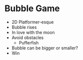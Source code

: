 # Bubble Game

- 2D Platformer-esque
- Bubble rises
- In love with the moon
- Avoid obstacles
    - Pufferfish
- Bubble can be bigger or smaller?
- Win
